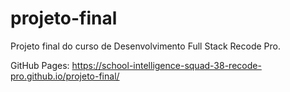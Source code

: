 # projeto-final
Projeto final do curso de Desenvolvimento Full Stack Recode Pro.

GitHub Pages: https://school-intelligence-squad-38-recode-pro.github.io/projeto-final/
